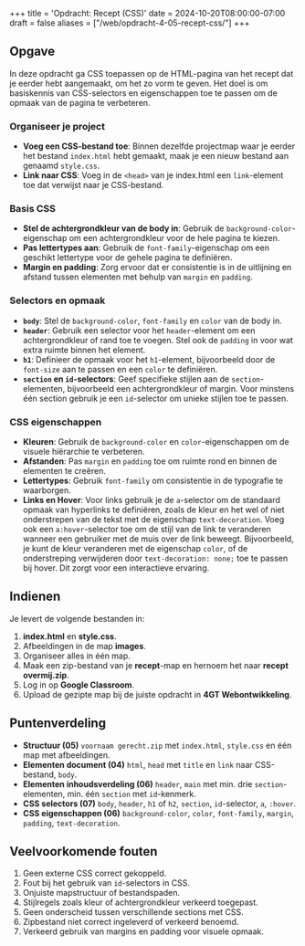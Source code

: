 +++
title = 'Opdracht: Recept (CSS)'
date = 2024-10-20T08:00:00-07:00
draft = false
aliases = ["/web/opdracht-4-05-recept-css/"]
+++

## Opgave

In deze opdracht ga CSS toepassen op de HTML-pagina van het recept dat je eerder hebt aangemaakt, om het zo vorm te geven. Het doel is om basiskennis van CSS-selectors en eigenschappen toe te passen om de opmaak van de pagina te verbeteren.

### Organiseer je project

- **Voeg een CSS-bestand toe**: Binnen dezelfde projectmap waar je eerder het bestand `index.html` hebt gemaakt, maak je een nieuw bestand aan genaamd `style.css`.
- **Link naar CSS**: Voeg in de `<head>` van je index.html een `link`-element toe dat verwijst naar je CSS-bestand.

### Basis CSS

- **Stel de achtergrondkleur van de body in**: Gebruik de `background-color`-eigenschap om een achtergrondkleur voor de hele pagina te kiezen.
- **Pas lettertypes aan**: Gebruik de `font-family`-eigenschap om een geschikt lettertype voor de gehele pagina te definiëren.
- **Margin en padding**: Zorg ervoor dat er consistentie is in de uitlijning en afstand tussen elementen met behulp van `margin` en `padding`.

### Selectors en opmaak

- **`body`**: Stel de `background-color`, `font-family` en `color` van de body in.
- **`header`**: Gebruik een selector voor het `header`-element om een achtergrondkleur of rand toe te voegen. Stel ook de `padding` in voor wat extra ruimte binnen het element.
- **`h1`**: Definieer de opmaak voor het `h1`-element, bijvoorbeeld door de `font-size` aan te passen en een `color` te definiëren.
- **`section` en `id`-selectors**: Geef specifieke stijlen aan de `section`-elementen, bijvoorbeeld een achtergrondkleur of margin. Voor minstens één section gebruik je een `id`-selector om unieke stijlen toe te passen.

### CSS eigenschappen

- **Kleuren**: Gebruik de `background-color` en `color`-eigenschappen om de visuele hiërarchie te verbeteren.
- **Afstanden**: Pas `margin` en `padding` toe om ruimte rond en binnen de elementen te creëren.
- **Lettertypes**: Gebruik `font-family` om consistentie in de typografie te waarborgen.
- **Links en Hover**: Voor links gebruik je de `a`-selector om de standaard opmaak van hyperlinks te definiëren, zoals de kleur en het wel of niet onderstrepen van de tekst met de eigenschap `text-decoration`. Voeg ook een `a:hover`-selector toe om de stijl van de link te veranderen wanneer een gebruiker met de muis over de link beweegt. Bijvoorbeeld, je kunt de kleur veranderen met de eigenschap `color`, of de onderstreping verwijderen door `text-decoration: none;` toe te passen bij hover. Dit zorgt voor een interactieve ervaring.

## Indienen

Je levert de volgende bestanden in:

1. **index.html** en **style.css**.
2. Afbeeldingen in de map **images**.
3. Organiseer alles in één map.
4. Maak een zip-bestand van je **recept**-map en hernoem het naar **recept overmij.zip**.
5. Log in op **Google Classroom**.
6. Upload de gezipte map bij de juiste opdracht in **4GT Webontwikkeling**.

## Puntenverdeling

- **Structuur (05)** `voornaam gerecht.zip` met `index.html`, `style.css` en één map met afbeeldingen.
- **Elementen document (04)** `html`, `head` met `title` en `link` naar CSS-bestand, `body`.
- **Elementen inhoudsverdeling (06)** `header`, `main` met min. drie `section`-elementen, min. één `section` met `id`-kenmerk.
- **CSS selectors (07)** `body`, `header`, `h1` of `h2`, `section`, `id`-selector, `a`, `:hover`.
- **CSS eigenschappen (06)** `background-color`, `color`, `font-family`, `margin`, `padding`, `text-decoration`.

## Veelvoorkomende fouten

1. Geen externe CSS correct gekoppeld.
2. Fout bij het gebruik van `id`-selectors in CSS.
3. Onjuiste mapstructuur of bestandspaden.
4. Stijlregels zoals kleur of achtergrondkleur verkeerd toegepast.
5. Geen onderscheid tussen verschillende sections met CSS.
6. Zipbestand niet correct ingeleverd of verkeerd benoemd.
7. Verkeerd gebruik van margins en padding voor visuele opmaak.